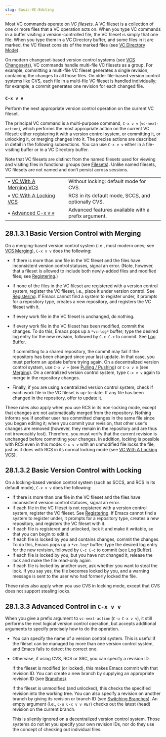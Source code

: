 ```yaml
---
slug: Basic-VC-Editing
---
```


Most VC commands operate on *VC filesets*. A VC fileset is a collection of one or more files that a VC operation acts on. When you type VC commands in a buffer visiting a version-controlled file, the VC fileset is simply that one file. When you type them in a VC Directory buffer, and some files in it are marked, the VC fileset consists of the marked files (see [VC Directory Mode](VC-Directory-Mode)).

On modern changeset-based version control systems (see [VCS Changesets](VCS-Changesets)), VC commands handle multi-file VC filesets as a group. For example, committing a multi-file VC fileset generates a single revision, containing the changes to all those files. On older file-based version control systems like CVS, each file in a multi-file VC fileset is handled individually; for example, a commit generates one revision for each changed file.

### `C-x v v`

Perform the next appropriate version control operation on the current VC fileset.

The principal VC command is a multi-purpose command, `C-x v v` (`vc-next-action`), which performs the most appropriate action on the current VC fileset: either registering it with a version control system, or committing it, or unlocking it, or merging changes into it. The precise actions are described in detail in the following subsections. You can use `C-x v v` either in a file-visiting buffer or in a VC Directory buffer.

Note that VC filesets are distinct from the named filesets used for viewing and visiting files in functional groups (see [Filesets](Filesets)). Unlike named filesets, VC filesets are not named and don’t persist across sessions.

|                                                  |    |                                                     |
| :----------------------------------------------- | -- | :-------------------------------------------------- |
| • [VC With A Merging VCS](VC-With-A-Merging-VCS) |    | Without locking: default mode for CVS.              |
| • [VC With A Locking VCS](VC-With-A-Locking-VCS) |    | RCS in its default mode, SCCS, and optionally CVS.  |
| • [Advanced C-x v v](Advanced-C_002dx-v-v)       |    | Advanced features available with a prefix argument. |
## 28.1.3.1 Basic Version Control with Merging

On a merging-based version control system (i.e., most modern ones; see [VCS Merging](VCS-Merging)), `C-x v v` does the following:

*   If there is more than one file in the VC fileset and the files have inconsistent version control statuses, signal an error. (Note, however, that a fileset is allowed to include both newly-added files and modified files; see [Registering](Registering).)

*   If none of the files in the VC fileset are registered with a version control system, register the VC fileset, i.e., place it under version control. See [Registering](Registering). If Emacs cannot find a system to register under, it prompts for a repository type, creates a new repository, and registers the VC fileset with it.

*   If every work file in the VC fileset is unchanged, do nothing.

*   If every work file in the VC fileset has been modified, commit the changes. To do this, Emacs pops up a `*vc-log*` buffer; type the desired log entry for the new revision, followed by `C-c C-c` to commit. See [Log Buffer](Log-Buffer).

    If committing to a shared repository, the commit may fail if the repository has been changed since your last update. In that case, you must perform an update before trying again. On a decentralized version control system, use `C-x v +` (see [Pulling / Pushing](Pulling-_002f-Pushing)) or `C-x v m` (see [Merging](Merging)). On a centralized version control system, type `C-x v v` again to merge in the repository changes.

*   Finally, if you are using a centralized version control system, check if each work file in the VC fileset is up-to-date. If any file has been changed in the repository, offer to update it.

These rules also apply when you use RCS in its non-locking mode, except that changes are not automatically merged from the repository. Nothing informs you if another user has committed changes in the same file since you began editing it; when you commit your revision, that other user’s changes are removed (however, they remain in the repository and are thus not irrevocably lost). Therefore, you must verify that the current revision is unchanged before committing your changes. In addition, locking is possible with RCS even in this mode: `C-x v v` with an unmodified file locks the file, just as it does with RCS in its normal locking mode (see [VC With A Locking VCS](VC-With-A-Locking-VCS)).
## 28.1.3.2 Basic Version Control with Locking

On a locking-based version control system (such as SCCS, and RCS in its default mode), `C-x v v` does the following:

*   If there is more than one file in the VC fileset and the files have inconsistent version control statuses, signal an error.
*   If each file in the VC fileset is not registered with a version control system, register the VC fileset. See [Registering](Registering). If Emacs cannot find a system to register under, it prompts for a repository type, creates a new repository, and registers the VC fileset with it.
*   If each file is registered and unlocked, lock it and make it writable, so that you can begin to edit it.
*   If each file is locked by you and contains changes, commit the changes. To do this, Emacs pops up a `*vc-log*` buffer; type the desired log entry for the new revision, followed by `C-c C-c` to commit (see [Log Buffer](Log-Buffer)).
*   If each file is locked by you, but you have not changed it, release the lock and make the file read-only again.
*   If each file is locked by another user, ask whether you want to steal the lock. If you say yes, the file becomes locked by you, and a warning message is sent to the user who had formerly locked the file.

These rules also apply when you use CVS in locking mode, except that CVS does not support stealing locks.
## 28.1.3.3 Advanced Control in `C-x v v`

When you give a prefix argument to `vc-next-action` (`C-u C-x v v`), it still performs the next logical version control operation, but accepts additional arguments to specify precisely how to do the operation.

*   You can specify the name of a version control system. This is useful if the fileset can be managed by more than one version control system, and Emacs fails to detect the correct one.

*   Otherwise, if using CVS, RCS or SRC, you can specify a revision ID.

    If the fileset is modified (or locked), this makes Emacs commit with that revision ID. You can create a new branch by supplying an appropriate revision ID (see [Branches](Branches)).

    If the fileset is unmodified (and unlocked), this checks the specified revision into the working tree. You can also specify a revision on another branch by giving its revision or branch ID (see [Switching Branches](Switching-Branches)). An empty argument (i.e., `C-u C-x v v RET`) checks out the latest (head) revision on the current branch.

    This is silently ignored on a decentralized version control system. Those systems do not let you specify your own revision IDs, nor do they use the concept of checking out individual files.
